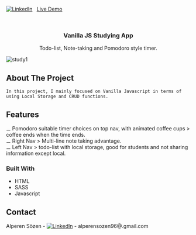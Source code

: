 [![LinkedIn][linkedin-shield]][linkedin-url]
&nbsp; [Live Demo](https://alperenkarate.github.io/Timer-App-V0/)

<!-- PROJECT LOGO -->
<br />
<p align="center">
  <h3 align="center">Vanilla JS Studying App</h3>
  <p align="center">
    Todo-list, Note-taking and Pomodoro style timer.
    <br />
  </p>
</p>

![study1](https://user-images.githubusercontent.com/64660609/94989743-aa3c5c00-057f-11eb-96d7-bd0e4d0877a0.jpg)



<!-- ABOUT THE PROJECT -->
## About The Project


    In this project, I mainly focused on Vanilla Javascript in terms of using Local Storage and CRUD functions.
  
## Features

&#x268A; Pomodoro suitable timer choices on top nav, with animated coffee cups > coffee ends when the time ends.<br/>
&#x268A; Right Nav > Multi-line note taking advantage.<br/>
&#x268A; Left Nav > todo-list with local storage, good for students and not sharing information except local.<br/>


### Built With

* HTML
* SASS
* Javascript


<!-- CONTACT -->
## Contact

Alperen Sözen - [![LinkedIn][linkedin-shield]][linkedin-url] - alperensozen96@.gmail.com





<!-- https://www.markdownguide.org/basic-syntax/#reference-style-links -->
[linkedin-shield]: https://img.shields.io/badge/-LinkedIn-black.svg?style=flat-square&logo=linkedin&colorB=555
[linkedin-url]: https://www.linkedin.com/in/alperenkarate/
